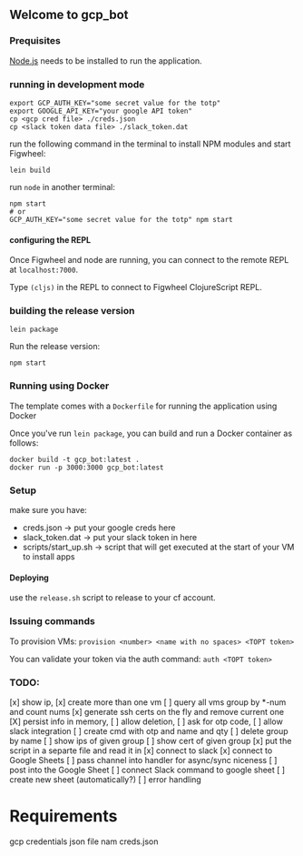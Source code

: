 ## Welcome to gcp_bot

### Prequisites

[Node.js](https://nodejs.org/en/) needs to be installed to run the application.

### running in development mode

```
export GCP_AUTH_KEY="some secret value for the totp"
export GOOGLE_API_KEY="your google API token"
cp <gcp cred file> ./creds.json
cp <slack token data file> ./slack_token.dat
```

run the following command in the terminal to install NPM modules and start Figwheel:

```
lein build
```

run `node` in another terminal:

```
npm start
# or
GCP_AUTH_KEY="some secret value for the totp" npm start
```

#### configuring the REPL

Once Figwheel and node are running, you can connect to the remote REPL at `localhost:7000`.

Type `(cljs)` in the REPL to connect to Figwheel ClojureScript REPL.


### building the release version

```
lein package
```

Run the release version:

```
npm start
```

### Running using Docker

The template comes with a `Dockerfile` for running the application using Docker

Once you've run `lein package`, you can build and run a Docker container as follows:

```
docker build -t gcp_bot:latest .
docker run -p 3000:3000 gcp_bot:latest
```

### Setup

make sure you have:
- creds.json -> put your google creds here
- slack_token.dat -> put your slack token in here
- scripts/start_up.sh -> script that will get executed at the start of your VM to install apps

#### Deploying

use the `release.sh` script to release to your cf account.

### Issuing commands

To provision VMs:
`provision <number> <name with no spaces> <TOPT token>`

You can validate your token via the auth command:
`auth <TOPT token>`


### TODO:


[x] show ip,
[x] create more than one vm
[ ] query all vms group by *-num and count nums
[x] generate ssh certs on the fly and remove current one
[X] persist info in memory,
[ ] allow deletion,
[ ] ask for otp code, 
[ ] allow slack integration
    [ ] create cmd with otp and name and qty
    [ ] delete group by name
    [ ] show ips of given group
    [ ] show cert of given group
[x] put the script in a separte file and read it in
[x] connect to slack
[x] connect to Google Sheets
[ ] pass channel into handler for async/sync niceness
[ ] post into the Google Sheet
[ ] connect Slack command to google sheet
[ ] create new sheet (automatically?)
[ ] error handling

# Requirements

gcp credentials json file nam creds.json

